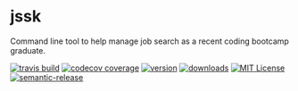 # jssk
Command line tool to help manage job search as a recent coding bootcamp graduate.

[![travis build](https://img.shields.io/travis/alemneh/jssk.svg)](https://travis-ci.org/alemneh/jssk)
[![codecov coverage](https://img.shields.io/codecov/c/github/alemneh/jssk.svg)](https://codecov.io/gh/alemneh/jssk)
[![version](https://img.shields.io/npm/v/jssk.svg)](https://www.npmjs.com/package/jssk)
[![downloads](https://img.shields.io/npm/dm/jssk.svg)](http://npm-stat.com/charts.html?package=jssk&from=2015-08-01)
[![MIT License](https://img.shields.io/npm/l/jssk.svg?style=flat-square)](http://opensource.org/licenses/MIT)
[![semantic-release](https://img.shields.io/badge/%20%20%F0%9F%93%A6%F0%9F%9A%80-semantic--release-e10079.svg?style=flat-square)](https://github.com/semantic-release/semantic-release)

